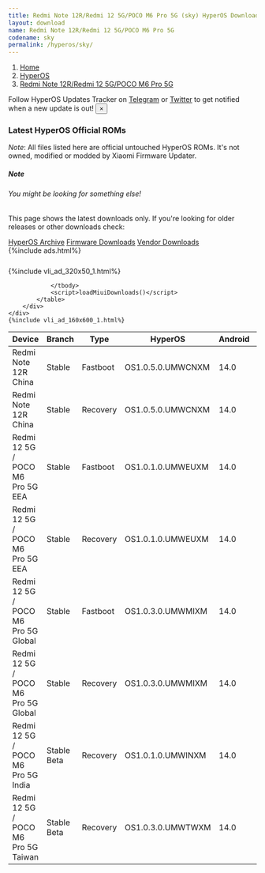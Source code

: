 ```yaml
---
title: Redmi Note 12R/Redmi 12 5G/POCO M6 Pro 5G (sky) HyperOS Downloads
layout: download
name: Redmi Note 12R/Redmi 12 5G/POCO M6 Pro 5G
codename: sky
permalink: /hyperos/sky/
---
```

<nav aria-label="breadcrumb">
    <ol class="breadcrumb">
        <li class="breadcrumb-item"><a href="/">Home</a></li>
        <li class="breadcrumb-item"><a href="/hyperos/">HyperOS</a></li>
        <li class="breadcrumb-item active" aria-current="page"><a href="/hyperos/sky/">Redmi Note 12R/Redmi 12 5G/POCO M6 Pro 5G</a></li>
    </ol>
</nav>
<div class="alert alert-primary alert-dismissible fade show" role="alert">
    Follow HyperOS Updates Tracker on <a href="https://t.me/MIUIUpdatesTracker" class="alert-link">Telegram</a>
     or <a href="https://twitter.com/MiFwUpdater" class="alert-link">Twitter</a> to get notified when a new update is out!
    <button type="button" class="close" data-dismiss="alert" aria-label="Close">
        <span aria-hidden="true">&times;</span>
    </button>
</div>

### Latest HyperOS Official ROMs
*Note*: All files listed here are official untouched HyperOS ROMs. It's not owned, modified or modded by Xiaomi Firmware Updater.
<div class="card">
  <div class="card-body">
    <h5 class="card-title">Note</h5>
    <h6 class="card-subtitle mb-2 text-muted">You might be looking for something else!</h6>
    <p class="card-text">This page shows the latest downloads only.
     If you're looking for older releases or other downloads check:</p>
    <a href="/archive/hyperos/sky/" class="card-link">HyperOS Archive</a>
    <a href="/firmware/sky/" class="card-link">Firmware Downloads</a>
    <a href="/vendor/sky/" class="card-link">Vendor Downloads</a>
  </div>
</div>
{%include ads.html%}
<div class="row justify-content-center">
    <div class="col-10">
        <div class="table-responsive-md" style="margin-top: 25px;">
            {%include vli_ad_320x50_1.html%}
            <table id="miui" class="display dt-responsive nowrap compact table table-striped table-hover table-sm">
                <thead class="thead-dark">
                    <tr>
                        <th data-ref="device">Device</th>
                        <th data-ref="branch">Branch</th>
                        <th data-ref="type">Type</th>
                        <th data-ref="miui">HyperOS</th>
                        <th data-ref="android">Android</th>
                        <th data-ref="size">Size</th>
                        <th data-ref="size">Date</th>
                        <th data-ref="link">Link</th>
                    </tr>
                </thead>
                <tbody>
                <tr><td>Redmi Note 12R China</td><td>Stable</td><td>Fastboot</td><td>OS1.0.5.0.UMWCNXM</td><td>14.0</td><td>6.1 GB</td><td>2024-01-17</td><td><a href="/hyperos/sky/stable/OS1.0.5.0.UMWCNXM/">Download</a></td></tr>
<tr><td>Redmi Note 12R China</td><td>Stable</td><td>Recovery</td><td>OS1.0.5.0.UMWCNXM</td><td>14.0</td><td>4.8 GB</td><td>2024-01-02</td><td><a href="/hyperos/sky/stable/OS1.0.5.0.UMWCNXM/">Download</a></td></tr>
<tr><td>Redmi 12 5G / POCO M6 Pro 5G EEA</td><td>Stable</td><td>Fastboot</td><td>OS1.0.1.0.UMWEUXM</td><td>14.0</td><td>6.8 GB</td><td>2024-02-22</td><td><a href="/hyperos/sky/stable/OS1.0.1.0.UMWEUXM/">Download</a></td></tr>
<tr><td>Redmi 12 5G / POCO M6 Pro 5G EEA</td><td>Stable</td><td>Recovery</td><td>OS1.0.1.0.UMWEUXM</td><td>14.0</td><td>4.6 GB</td><td>2024-02-01</td><td><a href="/hyperos/sky/stable/OS1.0.1.0.UMWEUXM/">Download</a></td></tr>
<tr><td>Redmi 12 5G / POCO M6 Pro 5G Global</td><td>Stable</td><td>Fastboot</td><td>OS1.0.3.0.UMWMIXM</td><td>14.0</td><td>7.0 GB</td><td>2024-02-04</td><td><a href="/hyperos/sky/stable/OS1.0.3.0.UMWMIXM/">Download</a></td></tr>
<tr><td>Redmi 12 5G / POCO M6 Pro 5G Global</td><td>Stable</td><td>Recovery</td><td>OS1.0.3.0.UMWMIXM</td><td>14.0</td><td>4.5 GB</td><td>2024-01-26</td><td><a href="/hyperos/sky/stable/OS1.0.3.0.UMWMIXM/">Download</a></td></tr>
<tr><td>Redmi 12 5G / POCO M6 Pro 5G India</td><td>Stable Beta</td><td>Recovery</td><td>OS1.0.1.0.UMWINXM</td><td>14.0</td><td>4.4 GB</td><td>2024-02-01</td><td><a href="/hyperos/sky/stable beta/OS1.0.1.0.UMWINXM/">Download</a></td></tr>
<tr><td>Redmi 12 5G / POCO M6 Pro 5G Taiwan</td><td>Stable Beta</td><td>Recovery</td><td>OS1.0.3.0.UMWTWXM</td><td>14.0</td><td>4.4 GB</td><td>2024-03-05</td><td><a href="/hyperos/sky/stable beta/OS1.0.3.0.UMWTWXM/">Download</a></td></tr>

                </tbody>
                <script>loadMiuiDownloads()</script>
            </table>
        </div>
    </div>
    {%include vli_ad_160x600_1.html%}
</div>
